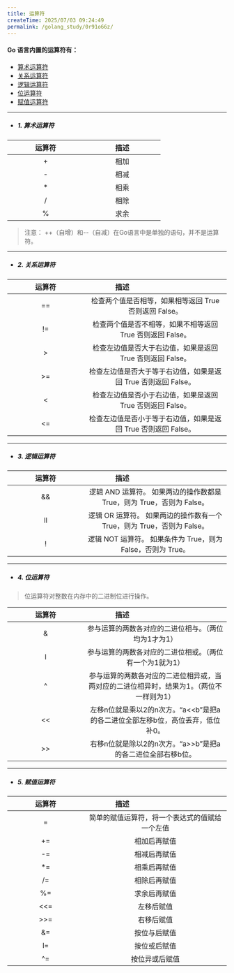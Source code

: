 ```yaml
---
title: 运算符
createTime: 2025/07/03 09:24:49
permalink: /golang_study/0r91o66z/
---
```


#### Go 语言内置的运算符有：
* [算术运算符](#suan)
* [关系运算符](#guanxi)
* [逻辑运算符](#luoji)
* [位运算符](#wei)
* [赋值运算符](#fuzhi)


---

<a href="suan" id="suan"></a>

* ##### 1. 算术运算符

| <div style="width:10em">运算符</div> | <div style="width:10em">描述</div> |
| :----------------------------------: | :-------------------------------: |
|                  +                   |               相加                |
|                  -                   |               相减                |
|                  *                   |               相乘                |
|                  /                   |               相除                |
|                  %                   |               求余                |

> 注意： ++（自增）和--（自减）在Go语言中是单独的语句，并不是运算符。


---

<a href="guanxi" id="guanxi"></a>

* ##### 2. 关系运算符

| <div style="width:10em">运算符</div> |               <div style="width:10em">描述</div>                |
| :----------------------------------: | :------------------------------------------------------------: |
|                  ==                  |     检查两个值是否相等，如果相等返回 True 否则返回 False。     |
|                  !=                  |   检查两个值是否不相等，如果不相等返回 True 否则返回 False。   |
|                  >                   |   检查左边值是否大于右边值，如果是返回 True 否则返回 False。   |
|                  >=                  | 检查左边值是否大于等于右边值，如果是返回 True 否则返回 False。 |
|                  <                   |   检查左边值是否小于右边值，如果是返回 True 否则返回 False。   |
|                  <=                  | 检查左边值是否小于等于右边值，如果是返回 True 否则返回 False。 |


---

<a href="luoji" id="luoji"></a>

* ##### 3. 逻辑运算符

| <div style="width:10em">运算符</div> |                    <div style="width:10em">描述</div>                    |
| :----------------------------------: | :---------------------------------------------------------------------: |
|                  &&                  | 逻辑 AND 运算符。 如果两边的操作数都是 True，则为 True，否则为 False。  |
|                  ll                  | 逻辑 OR 运算符。 如果两边的操作数有一个 True，则为 True，否则为 False。 |
|                  !                   |      逻辑 NOT 运算符。 如果条件为 True，则为 False，否则为 True。       |


---

<a href="wei" id="wei"></a>

* ##### 4. 位运算符

> 位运算符对整数在内存中的二进制位进行操作。

| <div style="width:10em">运算符</div> |                            <div style="width:10em">描述</div>                             |
| :----------------------------------: | :--------------------------------------------------------------------------------------: |
|                  &                   |                   参与运算的两数各对应的二进位相与。（两位均为1才为1）                   |
|                  l                   |                 参与运算的两数各对应的二进位相或。（两位有一个为1就为1）                 |
|                  ^                   | 参与运算的两数各对应的二进位相异或，当两对应的二进位相异时，结果为1。（两位不一样则为1） |
|                  <<                  |      左移n位就是乘以2的n次方。“a<<b”是把a的各二进位全部左移b位，高位丢弃，低位补0。      |
|                  >>                  |               右移n位就是除以2的n次方。“a>>b”是把a的各二进位全部右移b位。                |





---

<a href="fuzhi" id="fuzhi"></a>

* ##### 5. 赋值运算符

| <div style="width:10em">运算符</div> |       <div style="width:10em">描述</div>        |
| :----------------------------------: | :--------------------------------------------: |
|                  =                   | 简单的赋值运算符，将一个表达式的值赋给一个左值 |
|                  +=                  |                  相加后再赋值                  |
|                  -=                  |                  相减后再赋值                  |
|                  *=                  |                  相乘后再赋值                  |
|                  /=                  |                  相除后再赋值                  |
|                  %=                  |                  求余后再赋值                  |
|                 <<=                  |                   左移后赋值                   |
|                 >>=                  |                   右移后赋值                   |
|                  &=                  |                  按位与后赋值                  |
|                  l=                  |                  按位或后赋值                  |
|                  ^=                  |                 按位异或后赋值                 |















